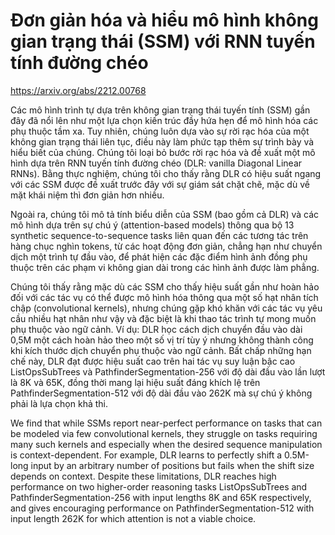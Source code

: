 # Đơn giản hóa và hiểu mô hình không gian trạng thái (SSM) với RNN tuyến tính đường chéo
https://arxiv.org/abs/2212.00768

Các mô hình trình tự dựa trên không gian trạng thái tuyến tính (SSM) gần đây đã nổi lên như một lựa chọn kiến trúc đầy hứa hẹn để mô hình hóa các phụ thuộc tầm xa. Tuy nhiên, chúng luôn dựa vào sự rời rạc hóa của một không gian trạng thái liên tục, điều này làm phức tạp thêm sự trình bày và hiểu biết của chúng. Chúng tôi loại bỏ bước rời rạc hóa và đề xuất một mô hình dựa trên RNN tuyến tính đường chéo (DLR: vanilla Diagonal Linear RNNs). Bằng thực nghiệm, chúng tôi cho thấy rằng DLR có hiệu suất ngang với các SSM được đề xuất trước đây với sự giám sát chặt chẽ, mặc dù về mặt khái niệm thì đơn giản hơn nhiều.

Ngoài ra, chúng tôi mô tả tính biểu diễn của SSM (bao gồm cả DLR) và các mô hình dựa trên sự chú ý (attention-based models) thông qua bộ 13 synthetic sequence-to-sequence tasks liên quan đến các tương tác trên hàng chục nghìn tokens, từ các hoạt động đơn giản, chẳng hạn như chuyển dịch một trình tự đầu vào, để phát hiện các đặc điểm hình ảnh đồng phụ thuộc trên các phạm vi không gian dài trong các hình ảnh được làm phẳng.

Chúng tôi thấy rằng mặc dù các SSM cho thấy hiệu suất gần như hoàn hảo đối với các tác vụ có thể được mô hình hóa thông qua một số hạt nhân tích chập (convolutional kernels), nhưng chúng gặp khó khăn với các tác vụ yêu cầu nhiều hạt nhân như vậy và đặc biệt là khi thao tác trình tự mong muốn phụ thuộc vào ngữ cảnh. Ví dụ: DLR học cách dịch chuyển đầu vào dài 0,5M một cách hoàn hảo theo một số vị trí tùy ý nhưng không thành công khi kích thước dịch chuyển phụ thuộc vào ngữ cảnh. Bất chấp những hạn chế này, DLR đạt được hiệu suất cao trên hai tác vụ suy luận bậc cao ListOpsSubTrees và PathfinderSegmentation-256 với độ dài đầu vào lần lượt là 8K và 65K, đồng thời mang lại hiệu suất đáng khích lệ trên PathfinderSegmentation-512 với độ dài đầu vào 262K mà sự chú ý không phải là lựa chọn khả thi.

We find that while SSMs report near-perfect performance on tasks that can be modeled via few convolutional kernels, they struggle on tasks requiring many such kernels and especially when the desired sequence manipulation is context-dependent. For example, DLR learns to perfectly shift a 0.5M-long input by an arbitrary number of positions but fails when the shift size depends on context. Despite these limitations, DLR reaches high performance on two higher-order reasoning tasks ListOpsSubTrees and PathfinderSegmentation-256 with input lengths 8K and 65K respectively, and gives encouraging performance on PathfinderSegmentation-512 with input length 262K for which attention is not a viable choice.